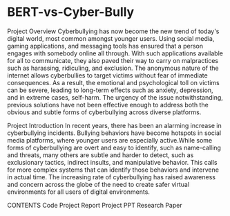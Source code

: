 # BERT-vs-Cyber-Bully
Project Overview
Cyberbullying has now become the new trend of today's digital world, most common amongst younger users. Using social media, gaming applications, and messaging tools has ensured that a person engages with somebody online all through. With such applications available for all to communicate, they also paved their way to carry on malpractices such as harassing, ridiculing, and exclusion. The anonymous nature of the internet allows cyberbullies to target victims without fear of immediate consequences. As a result, the emotional and psychological toll on victims can be severe, leading to long-term effects such as anxiety, depression, and in extreme cases, self-harm. The urgency of the issue notwithstanding, previous solutions have not been effective enough to address both the obvious and subtle forms of cyberbullying across diverse platforms.

Project Introduction
In recent years, there has been an alarming increase in cyberbullying incidents. Bullying behaviors have become hotspots in social media platforms, where younger users are especially active.While some forms of cyberbullying are overt and easy to identify, such as name-calling and threats, many others are subtle and harder to detect, such as exclusionary tactics, indirect insults, and manipulative behavior. This calls for more complex systems that can identify those behaviors and intervene in actual time. The increasing rate of cyberbullying has raised awareness and concern across the globe of the need to create safer virtual environments for all users of digital environments.

CONTENTS
Code
Project Report
Project PPT
Research Paper
